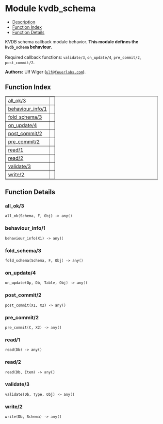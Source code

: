 

# Module kvdb_schema #
* [Description](#description)
* [Function Index](#index)
* [Function Details](#functions)



KVDB schema callback module behavior.
__This module defines the `kvdb_schema` behaviour.__
<br></br>
 Required callback functions: `validate/3`, `on_update/4`, `pre_commit/2`, `post_commit/2`.

__Authors:__ Ulf Wiger ([`ulf@feuerlabs.com`](mailto:ulf@feuerlabs.com)).
<a name="index"></a>

## Function Index ##


<table width="100%" border="1" cellspacing="0" cellpadding="2" summary="function index"><tr><td valign="top"><a href="#all_ok-3">all_ok/3</a></td><td></td></tr><tr><td valign="top"><a href="#behaviour_info-1">behaviour_info/1</a></td><td></td></tr><tr><td valign="top"><a href="#fold_schema-3">fold_schema/3</a></td><td></td></tr><tr><td valign="top"><a href="#on_update-4">on_update/4</a></td><td></td></tr><tr><td valign="top"><a href="#post_commit-2">post_commit/2</a></td><td></td></tr><tr><td valign="top"><a href="#pre_commit-2">pre_commit/2</a></td><td></td></tr><tr><td valign="top"><a href="#read-1">read/1</a></td><td></td></tr><tr><td valign="top"><a href="#read-2">read/2</a></td><td></td></tr><tr><td valign="top"><a href="#validate-3">validate/3</a></td><td></td></tr><tr><td valign="top"><a href="#write-2">write/2</a></td><td></td></tr></table>


<a name="functions"></a>

## Function Details ##

<a name="all_ok-3"></a>

### all_ok/3 ###

`all_ok(Schema, F, Obj) -> any()`


<a name="behaviour_info-1"></a>

### behaviour_info/1 ###

`behaviour_info(X1) -> any()`


<a name="fold_schema-3"></a>

### fold_schema/3 ###

`fold_schema(Schema, F, Obj) -> any()`


<a name="on_update-4"></a>

### on_update/4 ###

`on_update(Op, Db, Table, Obj) -> any()`


<a name="post_commit-2"></a>

### post_commit/2 ###

`post_commit(X1, X2) -> any()`


<a name="pre_commit-2"></a>

### pre_commit/2 ###

`pre_commit(C, X2) -> any()`


<a name="read-1"></a>

### read/1 ###

`read(Db) -> any()`


<a name="read-2"></a>

### read/2 ###

`read(Db, Item) -> any()`


<a name="validate-3"></a>

### validate/3 ###

`validate(Db, Type, Obj) -> any()`


<a name="write-2"></a>

### write/2 ###

`write(Db, Schema) -> any()`


